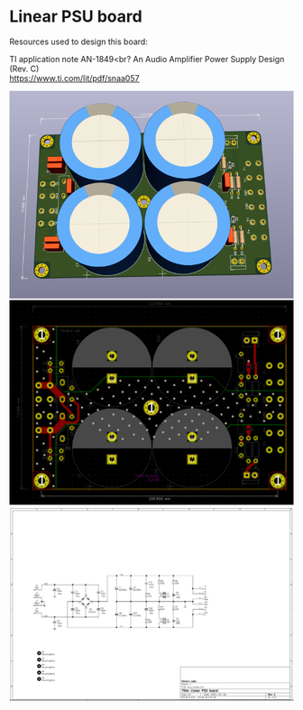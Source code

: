 # Linear PSU board

Resources used to design this board:

TI application note AN-1849<br?
An Audio Amplifier Power Supply Design (Rev. C)<br>
https://www.ti.com/lit/pdf/snaa057

![Screenshot](imgs/3d.png)
![Screenshot](imgs/pcb.png)
![Screenshot](imgs/sch.png)
